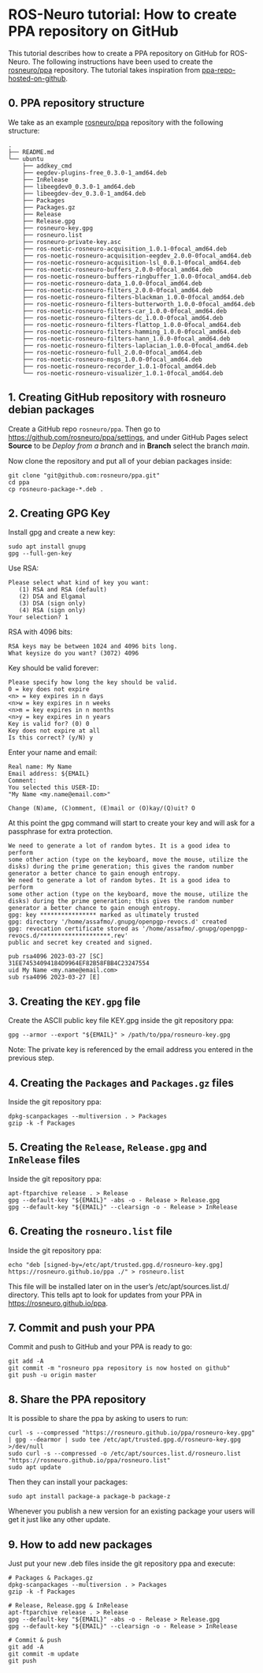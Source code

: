 # ROS-Neuro tutorial: How to create PPA repository on GitHub

This tutorial describes how to create a PPA repository on GitHub for ROS-Neuro. The following instructions have been used to create the [rosneuro/ppa](https://github.com/rosneuro/ppa) repository. The tutorial takes inspiration from [ppa-repo-hosted-on-github](https://assafmo.github.io/2019/05/02/ppa-repo-hosted-on-github.html).

## 0. PPA repository structure
We take as an example [rosneuro/ppa](https://github.com/rosneuro/ppa) repository with the following structure:
```
.
├── README.md
└── ubuntu
    ├── addkey_cmd
    ├── eegdev-plugins-free_0.3.0-1_amd64.deb
    ├── InRelease
    ├── libeegdev0_0.3.0-1_amd64.deb
    ├── libeegdev-dev_0.3.0-1_amd64.deb
    ├── Packages
    ├── Packages.gz
    ├── Release
    ├── Release.gpg
    ├── rosneuro-key.gpg
    ├── rosneuro.list
    ├── rosneuro-private-key.asc
    ├── ros-noetic-rosneuro-acquisition_1.0.1-0focal_amd64.deb
    ├── ros-noetic-rosneuro-acquisition-eegdev_2.0.0-0focal_amd64.deb
    ├── ros-noetic-rosneuro-acquisition-lsl_0.0.1-0focal_amd64.deb
    ├── ros-noetic-rosneuro-buffers_2.0.0-0focal_amd64.deb
    ├── ros-noetic-rosneuro-buffers-ringbuffer_1.0.0-0focal_amd64.deb
    ├── ros-noetic-rosneuro-data_1.0.0-0focal_amd64.deb
    ├── ros-noetic-rosneuro-filters_2.0.0-0focal_amd64.deb
    ├── ros-noetic-rosneuro-filters-blackman_1.0.0-0focal_amd64.deb
    ├── ros-noetic-rosneuro-filters-butterworth_1.0.0-0focal_amd64.deb
    ├── ros-noetic-rosneuro-filters-car_1.0.0-0focal_amd64.deb
    ├── ros-noetic-rosneuro-filters-dc_1.0.0-0focal_amd64.deb
    ├── ros-noetic-rosneuro-filters-flattop_1.0.0-0focal_amd64.deb
    ├── ros-noetic-rosneuro-filters-hamming_1.0.0-0focal_amd64.deb
    ├── ros-noetic-rosneuro-filters-hann_1.0.0-0focal_amd64.deb
    ├── ros-noetic-rosneuro-filters-laplacian_1.0.0-0focal_amd64.deb
    ├── ros-noetic-rosneuro-full_2.0.0-0focal_amd64.deb
    ├── ros-noetic-rosneuro-msgs_1.0.0-0focal_amd64.deb
    ├── ros-noetic-rosneuro-recorder_1.0.1-0focal_amd64.deb
    └── ros-noetic-rosneuro-visualizer_1.0.1-0focal_amd64.deb
 ```
 
## 1. Creating GitHub repository with rosneuro debian packages
Create a GitHub repo ```rosneuro/ppa```. Then go to https://github.com/rosneuro/ppa/settings, and under GitHub Pages select **Source** to be *Deploy from a branch* and in **Branch** select the branch *main*.
 
Now clone the repository and put all of your debian packages inside:
```
git clone "git@github.com:rosneuro/ppa.git"
cd ppa
cp rosneuro-package-*.deb .
 ```
 
## 2. Creating GPG Key
Install gpg and create a new key:
```
sudo apt install gnupg
gpg --full-gen-key
```
Use RSA:
```
Please select what kind of key you want:
   (1) RSA and RSA (default)
   (2) DSA and Elgamal
   (3) DSA (sign only)
   (4) RSA (sign only)
Your selection? 1
```
RSA with 4096 bits:
```
RSA keys may be between 1024 and 4096 bits long.
What keysize do you want? (3072) 4096
```
Key should be valid forever:
```
Please specify how long the key should be valid.
0 = key does not expire
<n> = key expires in n days
<n>w = key expires in n weeks
<n>m = key expires in n months
<n>y = key expires in n years
Key is valid for? (0) 0
Key does not expire at all
Is this correct? (y/N) y
```
Enter your name and email:
```
Real name: My Name
Email address: ${EMAIL}
Comment:
You selected this USER-ID:
"My Name <my.name@email.com>"

Change (N)ame, (C)omment, (E)mail or (O)kay/(Q)uit? O
```

At this point the gpg command will start to create your key and will ask for a passphrase for extra protection. 
```
We need to generate a lot of random bytes. It is a good idea to perform
some other action (type on the keyboard, move the mouse, utilize the
disks) during the prime generation; this gives the random number
generator a better chance to gain enough entropy.
We need to generate a lot of random bytes. It is a good idea to perform
some other action (type on the keyboard, move the mouse, utilize the
disks) during the prime generation; this gives the random number
generator a better chance to gain enough entropy.
gpg: key **************** marked as ultimately trusted
gpg: directory '/home/assafmo/.gnupg/openpgp-revocs.d' created
gpg: revocation certificate stored as '/home/assafmo/.gnupg/openpgp-revocs.d/********************.rev'
public and secret key created and signed.

pub rsa4096 2023-03-27 [SC]
31EE74534094184D9964EF82B58FBB4C23247554
uid My Name <my.name@email.com>
sub rsa4096 2023-03-27 [E]
```
## 3. Creating the ```KEY.gpg``` file
Create the ASCII public key file KEY.gpg inside the git repository ppa:
```
gpg --armor --export "${EMAIL}" > /path/to/ppa/rosneuro-key.gpg
```
Note: The private key is referenced by the email address you entered in the previous step.

## 4. Creating the ```Packages``` and ```Packages.gz``` files
Inside the git repository ppa:
```
dpkg-scanpackages --multiversion . > Packages
gzip -k -f Packages
```

## 5. Creating the ```Release```, ```Release.gpg``` and ```InRelease``` files
Inside the git repository ppa:
```
apt-ftparchive release . > Release
gpg --default-key "${EMAIL}" -abs -o - Release > Release.gpg
gpg --default-key "${EMAIL}" --clearsign -o - Release > InRelease
```

## 6. Creating the ```rosneuro.list``` file
Inside the git repository ppa:
```
echo "deb [signed-by=/etc/apt/trusted.gpg.d/rosneuro-key.gpg] https://rosneuro.github.io/ppa ./" > rosneuro.list
```
This file will be installed later on in the user’s /etc/apt/sources.list.d/ directory. This tells apt to look for updates from your PPA in https://rosneuro.github.io/ppa.

## 7. Commit and push your PPA
Commit and push to GitHub and your PPA is ready to go:
```
git add -A
git commit -m "rosneuro ppa repository is now hosted on github"
git push -u origin master
```

## 8. Share the PPA repository
It is possible to share the ppa by asking to users to run:
```
curl -s --compressed "https://rosneuro.github.io/ppa/rosneuro-key.gpg" | gpg --dearmor | sudo tee /etc/apt/trusted.gpg.d/rosneuro-key.gpg >/dev/null
sudo curl -s --compressed -o /etc/apt/sources.list.d/rosneuro.list "https://rosneuro.github.io/ppa/rosneuro.list"
sudo apt update
```
Then they can install your packages:
```
sudo apt install package-a package-b package-z
```
Whenever you publish a new version for an existing package your users will get it just like any other update.

## 9. How to add new packages
Just put your new .deb files inside the git repository ppa and execute:

```
# Packages & Packages.gz
dpkg-scanpackages --multiversion . > Packages
gzip -k -f Packages

# Release, Release.gpg & InRelease
apt-ftparchive release . > Release
gpg --default-key "${EMAIL}" -abs -o - Release > Release.gpg
gpg --default-key "${EMAIL}" --clearsign -o - Release > InRelease

# Commit & push
git add -A
git commit -m update
git push
```
